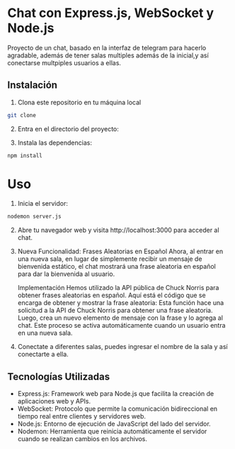 # Chat con Express.js, WebSocket y Node.js

Proyecto de un chat, basado en la interfaz de telegram para hacerlo agradable, además de tener salas multiples además de la inicial,y así conectarse multpiples usuarios a ellas.

## Instalación

1. Clona este repositorio en tu máquina local

```bash
git clone 
```

2. Entra en el directorio del proyecto:


3. Instala las dependencias:

```bash
npm install
```

# Uso

1. Inicia el servidor:

```bash
nodemon server.js
```

2. Abre tu navegador web y visita http://localhost:3000 para acceder al chat.

3. Nueva Funcionalidad: Frases Aleatorias en Español
    Ahora, al entrar en una nueva sala, en lugar de simplemente recibir un mensaje de bienvenida estático, el chat mostrará una frase aleatoria en español para dar la bienvenida al usuario.

   Implementación
   Hemos utilizado la API pública de Chuck Norris para obtener frases aleatorias en español. Aquí está el código que se encarga de obtener y mostrar la frase aleatoria:
   Esta función hace una solicitud a la API de Chuck Norris para obtener una frase aleatoria. Luego, crea un nuevo elemento de mensaje con la frase y lo agrega al chat. Este proceso se activa automáticamente cuando un usuario entra en una nueva sala.

4. Conectate a diferentes salas, puedes ingresar el nombre de la sala y así conectarte a ella.

## Tecnologías Utilizadas
- Express.js: Framework web para Node.js que facilita la creación de aplicaciones web y APIs.
- WebSocket: Protocolo que permite la comunicación bidireccional en tiempo real entre clientes y servidores web.
- Node.js: Entorno de ejecución de JavaScript del lado del servidor.
- Nodemon: Herramienta que reinicia automáticamente el servidor cuando se realizan cambios en los archivos.
